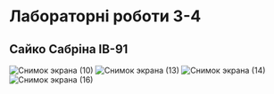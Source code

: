 # Лабораторні роботи 3-4
##  Сайко Сабріна ІВ-91

![Снимок экрана (10)](https://user-images.githubusercontent.com/62243357/130136310-ba445fd0-da90-483a-8de4-01f2e54fd76b.png)
![Снимок экрана (13)](https://user-images.githubusercontent.com/62243357/130136333-82286b0e-4886-456c-9e00-e151f0412faf.png)
![Снимок экрана (14)](https://user-images.githubusercontent.com/62243357/130136347-2665d142-6b8d-4bea-9160-80943626542d.png)
![Снимок экрана (16)](https://user-images.githubusercontent.com/62243357/130136354-1bc36c20-abad-4bc0-8e93-780fe8b867a7.png)
